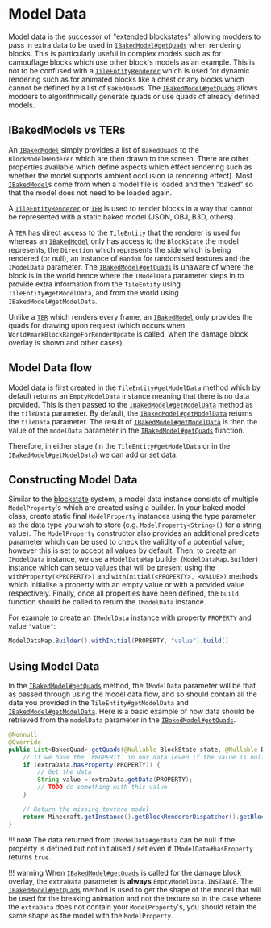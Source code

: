 Model Data
==========

Model data is the successor of "extended blockstates" allowing modders to pass in extra data to be used in [`IBakedModel#getQuads`][getquads] when rendering blocks. This is particularly useful in complex models such as for camouflage blocks which use other block's models as an example. This is not to be confused with a [`TileEntityRenderer`][ter] which is used for dynamic rendering such as for animated blocks like a chest or any blocks which cannot be defined by a list of `BakedQuad`s. The [`IBakedModel#getQuads`][getquads] allows modders to algorithmically generate quads or use quads of already defined models.

IBakedModels vs TERs
------------------

An [`IBakedModel`][bakedmodel] simply provides a list of `BakedQuad`s to the `BlockModelRenderer` which are then drawn to the screen. There are other properties available which define aspects which effect rendering such as whether the model supports ambient occlusion (a rendering effect). Most [`IBakedModel`][bakedmodel]s come from when a model file is loaded and then "baked" so that the model does not need to be loaded again.

A [`TileEntityRenderer`][ter] or [`TER`][ter] is used to render blocks in a way that cannot be represented with a static baked model (JSON, OBJ, B3D, others).

A [`TER`][ter] has direct access to the `TileEntity` that the renderer is used for whereas an [`IBakedModel`][bakedmodel] only has access to the `BlockState` the model represents, the `Direction` which represents the side which is being rendered (or null), an instance of `Random` for randomised textures and the `IModelData` parameter. The [`IBakedModel#getQuads`][getquads] is unaware of where the block is in the world hence where the `IModelData` parameter steps in to provide extra information from the `TileEntity` using `TileEntity#getModelData`, and from the world using `IBakedModel#getModelData`.

Unlike a [`TER`][ter] which renders every frame, an [`IBakedModel`][bakedmodel] only provides the quads for drawing upon request (which occurs when `World#markBlockRangeForRenderUpdate` is called, when the damage block overlay is shown and other cases).

Model Data flow
------------------------

Model data is first created in the `TileEntity#getModelData` method which by default returns an `EmptyModelData` instance meaning that there is no data provided. This is then passed to the [`IBakedModel#getModelData`][getmodeldata] method as the `tileData` parameter. By default, the [`IBakedModel#getModelData`][getmodeldata] returns the `tileData` parameter. The result of [`IBakedModel#getModelData`][getmodeldata] is then the value of the `modelData` parameter in the [`IBakedModel#getQuads`][getquads] function.

Therefore, in either stage (in the `TileEntity#getModelData` or in the [`IBakedModel#getModelData`][getmodeldata]) we can add or set data.

Constructing Model Data
-----------------------

Similar to the [blockstate](../../blocks/states.md) system, a model data instance consists of multiple `ModelProperty`'s which are created using a builder. In your baked model class, create static final `ModelProperty` instances using the type parameter as the data type you wish to store (e.g. `ModelProperty<String>()` for a string value). The `ModelProperty` constructor also provides an additional predicate parameter which can be used to check the validity of a potential value; however this is set to accept all values by default. Then, to create an `IModelData` instance, we use a `ModelDataMap` builder (`ModelDataMap.Builder`) instance which can setup values that will be present using the `withProperty(<PROPERTY>)` and `withInitial(<PROPERTY>, <VALUE>)` methods which initialise a property with an empty value or with a provided value respectively. Finally, once all properties have been defined, the `build` function should be called to return the `IModelData` instance.

For example to create an `IModelData` instance with property `PROPERTY` and value `"value"`:
```Java
ModelDataMap.Builder().withInitial(PROPERTY, "value").build()
```

Using Model Data
----------------

In the [`IBakedModel#getQuads`][getquads] method, the `IModelData` parameter will be that as passed through using the model data flow, and so should contain all the data you provided in the `TileEntity#getModelData` and [`IBakedModel#getModelData`][getmodeldata]. Here is a basic example of how data should be retrieved from the `modelData` parameter in the [`IBakedModel#getQuads`][getquads].

```Java
@Nonnull
@Override
public List<BakedQuad> getQuads(@Nullable BlockState state, @Nullable Direction side, @Nonnull Random rand, @Nonnull IModelData extraData) {
    // If we have the `PROPERTY` in our data (even if the value is null)
    if (extraData.hasProperty(PROPERTY)) {
        // Get the data
        String value = extraData.getData(PROPERTY);
        // TODO do something with this value
    }

    // Return the missing texture model
    return Minecraft.getInstance().getBlockRendererDispatcher().getBlockModelShapes().getModelManager().getMissingModel();
}
```

!!! note
    The data returned from `IModelData#getData` can be null if the property is defined but not initialised / set even if `IModelData#hasProperty` returns `true`.

!!! warning
    When [`IBakedModel#getQuads`][getquads] is called for the damage block overlay, the `extraData` parameter is **always** `EmptyModelData.INSTANCE`. The [`IBakedModel#getQuads`][getquads] method is used to get the shape of the model that will be used for the breaking animation and not the texture so in the case where the `extraData` does not contain your `ModelProperty`'s, you should retain the same shape as the model with the `ModelProperty`.

[bakedmodel]: ibakedmodel.md
[getquads]: ibakedmodel.md#getquads
[getmodeldata]: ibakedmodel.md#getmodeldata
[ter]: ../../tileentities/tesr.md
